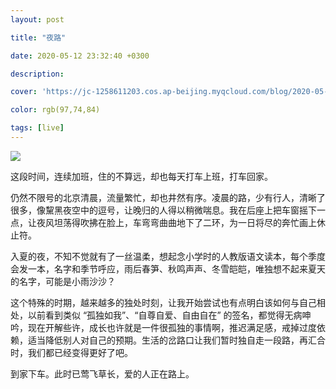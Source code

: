 ```yaml
---
layout: post

title: "夜路"

date: 2020-05-12 23:32:40 +0300

description:  

cover: 'https://jc-1258611203.cos.ap-beijing.myqcloud.com/blog/2020-05-12-1691589301647_.pic_hd.jpg'

color: rgb(97,74,84)

tags: [live]
---
```


![](https://jc-1258611203.cos.ap-beijing.myqcloud.com/blog/2020-05-12-1691589301647_.pic_hd.jpg)

这段时间，连续加班，住的不算远，却也每天打车上班，打车回家。

仍然不限号的北京清晨，流量繁忙，却也井然有序。凌晨的路，少有行人，清晰了很多，像黧黑夜空中的逗号，让晚归的人得以稍微喘息。我在后座上把车窗摇下一点，让夜风坦荡得吹拂在脸上，车弯弯曲曲地下了二环，为一日将尽的奔忙画上休止符。

入夏的夜，不知不觉就有了一丝温柔，想起念小学时的人教版语文读本，每个季度会发一本，名字和季节呼应，雨后春笋、秋鸣声声、冬雪皑皑，唯独想不起来夏天的名字，可能是小雨沙沙？

这个特殊的时期，越来越多的独处时刻，让我开始尝试也有点明白该如何与自己相处，以前看到类似 “孤独如我”、“自尊自爱、自由自在” 的签名，都觉得无病呻吟，现在开解些许，成长也许就是一件很孤独的事情啊，推迟满足感，戒掉过度依赖，适当降低别人对自己的预期。生活的岔路口让我们暂时独自走一段路，再汇合时，我们都已经变得更好了吧。

到家下车。此时已莺飞草长，爱的人正在路上。